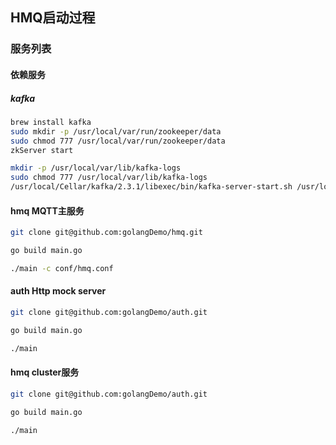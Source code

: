 ## HMQ启动过程

### 服务列表


#### 依赖服务

##### kafka
```sh
brew install kafka
sudo mkdir -p /usr/local/var/run/zookeeper/data
sudo chmod 777 /usr/local/var/run/zookeeper/data
zkServer start

mkdir -p /usr/local/var/lib/kafka-logs
sudo chmod 777 /usr/local/var/lib/kafka-logs
/usr/local/Cellar/kafka/2.3.1/libexec/bin/kafka-server-start.sh /usr/local/etc/kafka/server.properties

```

#### hmq MQTT主服务
```sh
git clone git@github.com:golangDemo/hmq.git

go build main.go

./main -c conf/hmq.conf
```

#### auth Http mock server
```sh
git clone git@github.com:golangDemo/auth.git

go build main.go

./main
```

#### hmq cluster服务
```sh
git clone git@github.com:golangDemo/auth.git

go build main.go

./main
```
